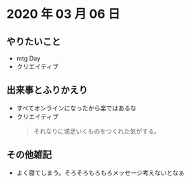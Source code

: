 # 2020 年 03 月 06 日

## やりたいこと

- mtg Day
- クリエイティブ

## 出来事とふりかえり

- すべてオンラインになったから楽ではあるな
- クリエイティブ
  > それなりに満足いくものをつくれた気がする。

## その他雑記

- よく寝てしまう。そろそろもろもろメッセージ考えないとなぁ
